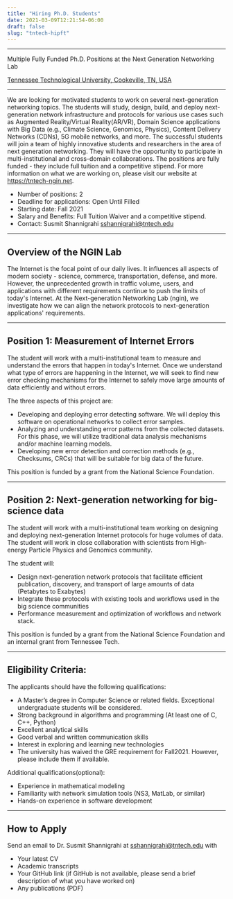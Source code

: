 ```yaml
---
title: "Hiring Ph.D. Students"
date: 2021-03-09T12:21:54-06:00
draft: false
slug: "tntech-hipft"
---
```


***************************************************
Multiple Fully Funded Ph.D. Positions at the Next Generation Networking Lab

[Tennessee Technological University, Cookeville, TN, USA](http://www.tntech.edu)
***************************************************

We are looking for motivated students to work on several next-generation networking topics. The students will study, design, build, and deploy next-generation network infrastructure and protocols for various use cases such as Augmented Reality/Virtual Reality(AR/VR), Domain Science applications with Big Data (e.g., Climate Science, Genomics, Physics), Content Delivery Networks (CDNs), 5G mobile networks, and more. The successful students will join a team of highly innovative students and researchers in the area of next generation networking. They will have the opportunity to participate in multi-institutional and cross-domain collaborations. The positions are fully funded - they include full tuition and a competitive stipend. For more information on what we are working on, please visit our website at https://tntech-ngin.net.

* Number of positions: 2
* Deadline for applications: Open Until Filled 
* Starting date: Fall 2021
* Salary and Benefits: Full Tuition Waiver and a competitive stipend.
* Contact: Susmit Shannigrahi <sshannigrahi@tntech.edu>

----------------------
Overview of the NGIN Lab 
----------------------

The Internet is the focal point of our daily lives. It influences all aspects of modern society - science, commerce, transportation, defense, and more. However, the unprecedented growth in traffic volume, users, and applications with different requirements continue to push the limits of today's Internet.  At the Next-generation Networking Lab (ngin), we investigate how we can align the network protocols to next-generation applications' requirements.

----------------------
Position 1: Measurement of Internet Errors
----------------------

The student will work with a multi-institutional team to measure and understand the errors that happen in today's Internet. Once we understand what type of errors are happening in the Internet, we will seek to find new error checking mechanisms for the Internet to safely move large amounts of data efficiently and without errors.

The three aspects of this project are:
* Developing and deploying error detecting software. We will deploy this software on operational networks to collect error samples.
* Analyzing and understanding error patterns from the collected datasets. For this phase, we will utilize traditional data analysis mechanisms and/or machine learning models.
* Developing new error detection and correction methods (e.g., Checksums, CRCs) that will be suitable for big data of the future.

This position is funded by a grant from the National Science Foundation.

----------------------
Position 2: Next-generation networking for big-science data
----------------------
The student will work with a multi-institutional team working on designing and deploying next-generation Internet protocols for huge volumes of data. The student will work in close collaboration with scientists from High-energy Particle Physics and Genomics community.


The student will:
* Design next-generation network protocols that facilitate efficient publication, discovery, and transport of large amounts of data (Petabytes to Exabytes)
* Integrate these protocols with existing tools and workflows used in the big science communities 
* Performance measurement and optimization of workflows and network stack.

This position is funded by a grant from the National Science Foundation and an internal grant from Tennessee Tech.

----------------------
Eligibility Criteria:
----------------------

The applicants should have the following qualifications:
* A Master’s degree in Computer Science or related fields. Exceptional undergraduate students will be considered.
* Strong background in algorithms and programming (At least one of C, C++, Python)
* Excellent analytical skills
* Good verbal and written communication skills
* Interest in exploring and learning new technologies
* The university has waived the GRE requirement for Fall2021. However, please include them if available.

Additional qualifications(optional):
* Experience in mathematical modeling
* Familiarity with network simulation tools (NS3, MatLab, or similar)
* Hands-on experience in software development

---------------
How to Apply
---------------
Send an email to Dr. Susmit Shannigrahi at <sshannigrahi@tntech.edu> with 
* Your latest CV
* Academic transcripts
* Your GitHub link (if GitHub is not available, please send a brief description of what you have worked on)
* Any publications (PDF)

